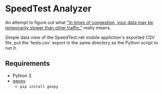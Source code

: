 # SpeedTest Analyzer
An attempt to figure out what ["In times of congestion, your data may be temporarily slower than other traffic."](https://www.verizonwireless.com/support/go-unlimited-faqs/) really means.

Simple data view of the SpeedTest.net mobile appliction's exported CSV file, put the 'tests.csv' export in the same directory as the Python script to run it.

## Requirements
* Python 3
* [geopy](https://github.com/geopy/geopy)
  * ```pip install geopy```
